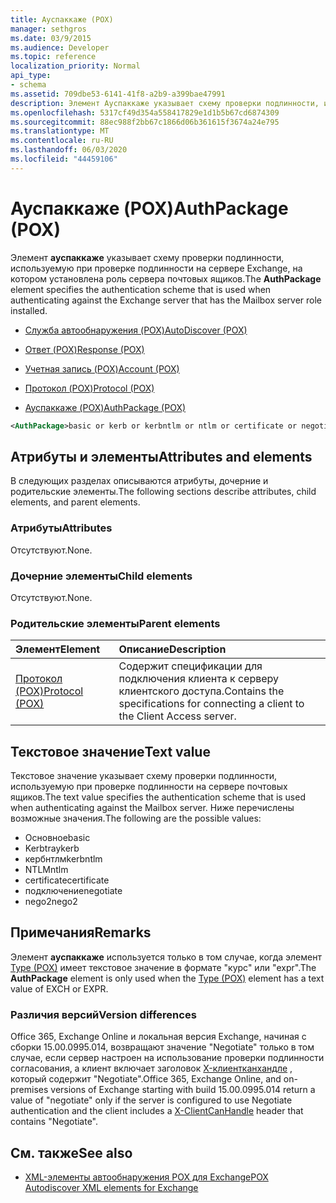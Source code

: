```yaml
---
title: Ауспаккаже (POX)
manager: sethgros
ms.date: 03/9/2015
ms.audience: Developer
ms.topic: reference
localization_priority: Normal
api_type:
- schema
ms.assetid: 709dbe53-6141-41f8-a2b9-a399bae47991
description: Элемент Ауспаккаже указывает схему проверки подлинности, используемую при проверке подлинности на сервере Exchange, на котором установлена роль сервера почтовых ящиков.
ms.openlocfilehash: 5317cf49d354a558417829e1d1b5b67cd6874309
ms.sourcegitcommit: 88ec988f2bb67c1866d06b361615f3674a24e795
ms.translationtype: MT
ms.contentlocale: ru-RU
ms.lasthandoff: 06/03/2020
ms.locfileid: "44459106"
---
```

# <a name="authpackage-pox"></a><span data-ttu-id="7c85a-103">Ауспаккаже (POX)</span><span class="sxs-lookup"><span data-stu-id="7c85a-103">AuthPackage (POX)</span></span>

<span data-ttu-id="7c85a-104">Элемент **ауспаккаже** указывает схему проверки подлинности, используемую при проверке подлинности на сервере Exchange, на котором установлена роль сервера почтовых ящиков.</span><span class="sxs-lookup"><span data-stu-id="7c85a-104">The **AuthPackage** element specifies the authentication scheme that is used when authenticating against the Exchange server that has the Mailbox server role installed.</span></span> 
  
- [<span data-ttu-id="7c85a-105">Служба автообнаружения (POX)</span><span class="sxs-lookup"><span data-stu-id="7c85a-105">AutoDiscover (POX)</span></span>](autodiscover-pox.md)
  
- [<span data-ttu-id="7c85a-106">Ответ (POX)</span><span class="sxs-lookup"><span data-stu-id="7c85a-106">Response (POX)</span></span>](response-pox.md)
  
- [<span data-ttu-id="7c85a-107">Учетная запись (POX)</span><span class="sxs-lookup"><span data-stu-id="7c85a-107">Account (POX)</span></span>](account-pox.md)
  
- [<span data-ttu-id="7c85a-108">Протокол (POX)</span><span class="sxs-lookup"><span data-stu-id="7c85a-108">Protocol (POX)</span></span>](protocol-pox.md)
  
- [<span data-ttu-id="7c85a-109">Ауспаккаже (POX)</span><span class="sxs-lookup"><span data-stu-id="7c85a-109">AuthPackage (POX)</span></span>](authpackage-pox.md)
  
```xml
<AuthPackage>basic or kerb or kerbntlm or ntlm or certificate or negotiate or nego2</AuthPackage>
```

## <a name="attributes-and-elements"></a><span data-ttu-id="7c85a-110">Атрибуты и элементы</span><span class="sxs-lookup"><span data-stu-id="7c85a-110">Attributes and elements</span></span>

<span data-ttu-id="7c85a-111">В следующих разделах описываются атрибуты, дочерние и родительские элементы.</span><span class="sxs-lookup"><span data-stu-id="7c85a-111">The following sections describe attributes, child elements, and parent elements.</span></span>
  
### <a name="attributes"></a><span data-ttu-id="7c85a-112">Атрибуты</span><span class="sxs-lookup"><span data-stu-id="7c85a-112">Attributes</span></span>

<span data-ttu-id="7c85a-113">Отсутствуют.</span><span class="sxs-lookup"><span data-stu-id="7c85a-113">None.</span></span>
  
### <a name="child-elements"></a><span data-ttu-id="7c85a-114">Дочерние элементы</span><span class="sxs-lookup"><span data-stu-id="7c85a-114">Child elements</span></span>

<span data-ttu-id="7c85a-115">Отсутствуют.</span><span class="sxs-lookup"><span data-stu-id="7c85a-115">None.</span></span>
  
### <a name="parent-elements"></a><span data-ttu-id="7c85a-116">Родительские элементы</span><span class="sxs-lookup"><span data-stu-id="7c85a-116">Parent elements</span></span>

|<span data-ttu-id="7c85a-117">**Элемент**</span><span class="sxs-lookup"><span data-stu-id="7c85a-117">**Element**</span></span>|<span data-ttu-id="7c85a-118">**Описание**</span><span class="sxs-lookup"><span data-stu-id="7c85a-118">**Description**</span></span>|
|:-----|:-----|
|[<span data-ttu-id="7c85a-119">Протокол (POX)</span><span class="sxs-lookup"><span data-stu-id="7c85a-119">Protocol (POX)</span></span>](protocol-pox.md) <br/> |<span data-ttu-id="7c85a-120">Содержит спецификации для подключения клиента к серверу клиентского доступа.</span><span class="sxs-lookup"><span data-stu-id="7c85a-120">Contains the specifications for connecting a client to the Client Access server.</span></span>  <br/> |
   
## <a name="text-value"></a><span data-ttu-id="7c85a-121">Текстовое значение</span><span class="sxs-lookup"><span data-stu-id="7c85a-121">Text value</span></span>

<span data-ttu-id="7c85a-122">Текстовое значение указывает схему проверки подлинности, используемую при проверке подлинности на сервере почтовых ящиков.</span><span class="sxs-lookup"><span data-stu-id="7c85a-122">The text value specifies the authentication scheme that is used when authenticating against the Mailbox server.</span></span> <span data-ttu-id="7c85a-123">Ниже перечислены возможные значения.</span><span class="sxs-lookup"><span data-stu-id="7c85a-123">The following are the possible values:</span></span>
  
- <span data-ttu-id="7c85a-124">Основное</span><span class="sxs-lookup"><span data-stu-id="7c85a-124">basic</span></span>
- <span data-ttu-id="7c85a-125">Kerbtray</span><span class="sxs-lookup"><span data-stu-id="7c85a-125">kerb</span></span>
- <span data-ttu-id="7c85a-126">кербнтлм</span><span class="sxs-lookup"><span data-stu-id="7c85a-126">kerbntlm</span></span>
- <span data-ttu-id="7c85a-127">NTLM</span><span class="sxs-lookup"><span data-stu-id="7c85a-127">ntlm</span></span>
- <span data-ttu-id="7c85a-128">certificate</span><span class="sxs-lookup"><span data-stu-id="7c85a-128">certificate</span></span>
- <span data-ttu-id="7c85a-129">подключение</span><span class="sxs-lookup"><span data-stu-id="7c85a-129">negotiate</span></span>
- <span data-ttu-id="7c85a-130">nego2</span><span class="sxs-lookup"><span data-stu-id="7c85a-130">nego2</span></span>
    
## <a name="remarks"></a><span data-ttu-id="7c85a-131">Примечания</span><span class="sxs-lookup"><span data-stu-id="7c85a-131">Remarks</span></span>

<span data-ttu-id="7c85a-132">Элемент **ауспаккаже** используется только в том случае, когда элемент [Type (POX)](type-pox.md) имеет текстовое значение в формате "курс" или "expr".</span><span class="sxs-lookup"><span data-stu-id="7c85a-132">The **AuthPackage** element is only used when the [Type (POX)](type-pox.md) element has a text value of EXCH or EXPR.</span></span> 
  
### <a name="version-differences"></a><span data-ttu-id="7c85a-133">Различия версий</span><span class="sxs-lookup"><span data-stu-id="7c85a-133">Version differences</span></span>

<span data-ttu-id="7c85a-134">Office 365, Exchange Online и локальная версия Exchange, начиная с сборки 15.00.0995.014, возвращают значение "Negotiate" только в том случае, если сервер настроен на использование проверки подлинности согласования, а клиент включает заголовок [X-клиентканхандле](pox-autodiscover-request-for-exchange.md) , который содержит "Negotiate".</span><span class="sxs-lookup"><span data-stu-id="7c85a-134">Office 365, Exchange Online, and on-premises versions of Exchange starting with build 15.00.0995.014 return a value of "negotiate" only if the server is configured to use Negotiate authentication and the client includes a [X-ClientCanHandle](pox-autodiscover-request-for-exchange.md) header that contains "Negotiate".</span></span> 
  
## <a name="see-also"></a><span data-ttu-id="7c85a-135">См. также</span><span class="sxs-lookup"><span data-stu-id="7c85a-135">See also</span></span>

- [<span data-ttu-id="7c85a-136">XML-элементы автообнаружения POX для Exchange</span><span class="sxs-lookup"><span data-stu-id="7c85a-136">POX Autodiscover XML elements for Exchange</span></span>](pox-autodiscover-xml-elements-for-exchange.md)

